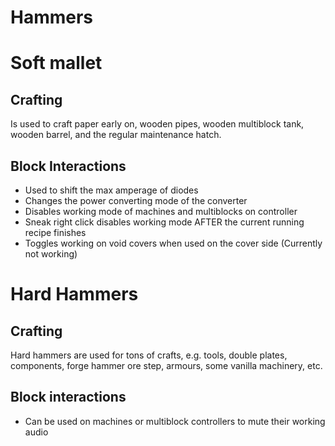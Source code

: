 # Hammers

# Soft mallet

## Crafting
Is used to craft paper early on, wooden pipes, wooden multiblock tank, wooden barrel, and the regular maintenance hatch.

## Block Interactions
- Used to shift the max amperage of diodes
- Changes the power converting mode of the converter
- Disables working mode of machines and multiblocks on controller
- Sneak right click disables working mode AFTER the current running recipe finishes
- Toggles working on void covers when used on the cover side (Currently not working)

# Hard Hammers

## Crafting
Hard hammers are used for tons of crafts, e.g. tools, double plates, components, forge hammer ore step, armours, some vanilla machinery, etc.

## Block interactions
- Can be used on machines or multiblock controllers to mute their working audio